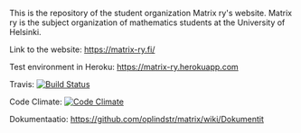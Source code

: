 This is the repository of the student organization Matrix ry's website. Matrix ry is the subject organization of mathematics students at the University of Helsinki.

Link to the website: https://matrix-ry.fi/

Test environment in Heroku: https://matrix-ry.herokuapp.com

Travis: [![Build Status](https://travis-ci.org/oplindstr/matrix.png)](https://travis-ci.org/oplindstr/matrix)

Code Climate: [![Code Climate](https://codeclimate.com/github/oplindstr/matrix.png)](https://codeclimate.com/github/oplindstr/matrix)

Dokumentaatio: https://github.com/oplindstr/matrix/wiki/Dokumentit
